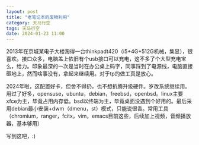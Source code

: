 ```yaml
---
layout: post
title: "老笔记本的废物利用"
category: 天马行空
tags: 天马行空
date: 2024-01-23 11:00
---
```


2013年在京城某电子大楼淘得一台thinkpadt420（i5+4G+512G机械，集显），很喜欢。接口众多，电脑盖上依旧有个usb接口可以充电，这不多了个大型充电宝么，给力。印象最深的一次是当时在办公桌上码字，同事踩到了电源线，电脑直接砸地上，然而啥事没有，拿起来继续用。对于tp的做工真是放心。

2024年啦，这配置好卡，但舍不得扔，也不想折腾升级硬件。岁改系统继续用。用过了好多，opensuse，ubuntu，debian，freebsd，openbsd。linux主要xfce为主，毕竟占用内存低。bsd以终端为主，毕竟桌面没遇到个好用的。最后采用debian最小安装+dwm（dmenu，st）模式，只能说很香。常用工具（chromium，ranger，fcitx，vim，emacs目前这些，后续加上视频，音频播放器，基本够用）

写到这吧，:)
